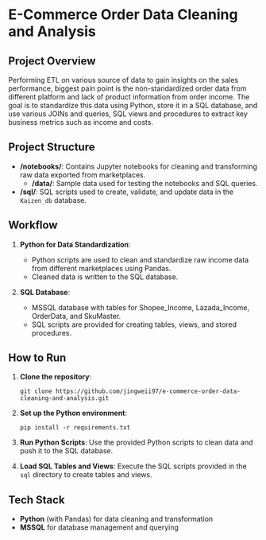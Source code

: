 # E-Commerce Order Data Cleaning and Analysis

## Project Overview
Performing ETL on various source of data to gain insights on the sales performance, biggest pain point is the non-standardized order data from different platform and lack of product information from order income. The goal is to standardize this data using Python, store it in a SQL database, and use various JOINs and queries, SQL views and procedures to extract key business metrics such as income and costs.

## Project Structure

- **/notebooks/**: Contains Jupyter notebooks for cleaning and transforming raw data exported from marketplaces.
   - **/data/**: Sample data used for testing the notebooks and SQL queries.
- **/sql/**: SQL scripts used to create, validate, and update data in the `Kaizen_db` database.


## Workflow
1. **Python for Data Standardization**: 
   - Python scripts are used to clean and standardize raw income data from different marketplaces using Pandas.
   - Cleaned data is written to the SQL database.

2. **SQL Database**:
   - MSSQL database with tables for Shopee_Income, Lazada_Income, OrderData, and SkuMaster.
   - SQL scripts are provided for creating tables, views, and stored procedures.

## How to Run
1. **Clone the repository**:
   ```
   git clone https://github.com/jingweii97/e-commerce-order-data-cleaning-and-analysis.git
   ```

2. **Set up the Python environment**:
   ```
   pip install -r requirements.txt
   ```

3. **Run Python Scripts**:
   Use the provided Python scripts to clean data and push it to the SQL database.

4. **Load SQL Tables and Views**:
   Execute the SQL scripts provided in the `sql` directory to create tables and views.

## Tech Stack
- **Python** (with Pandas) for data cleaning and transformation
- **MSSQL** for database management and querying



